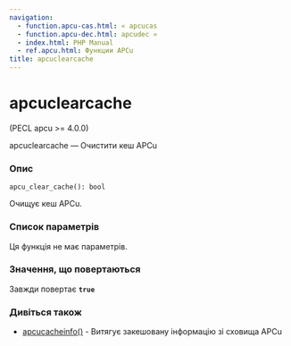 ```yaml
---
navigation:
  - function.apcu-cas.html: « apcucas
  - function.apcu-dec.html: apcudec »
  - index.html: PHP Manual
  - ref.apcu.html: Функции APCu
title: apcuclearcache
---
```

# apcuclearcache

(PECL apcu >= 4.0.0)

apcuclearcache — Очистити кеш APCu

### Опис

```methodsynopsis
apcu_clear_cache(): bool
```

Очищує кеш APCu.

### Список параметрів

Ця функція не має параметрів.

### Значення, що повертаються

Завжди повертає **`true`**

### Дивіться також

-   [apcucacheinfo()](function.apcu-cache-info.md) - Витягує закешовану інформацію зі сховища APCu
